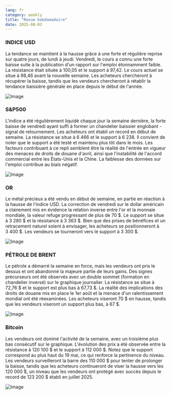 ```yaml
---
lang: fr
category: weekly
title: "Revue hebdomadaire"
date: 2025-08-03
---
```


### INDICE USD

La tendance se maintient à la hausse grâce à une forte et régulière reprise sur quatre jours, de lundi à jeudi. Vendredi, le cours a connu une forte baisse suite à la publication d'un rapport sur l'emploi étonnamment faible. La résistance était située à 100,05 et le support à 97,42. Le cours actuel se situe à 98,46 avant la nouvelle semaine. Les acheteurs chercheront à récupérer la baisse, tandis que les vendeurs chercheront à rétablir la tendance baissière générale en place depuis le début de l'année.

![Image](https://markleighedu.github.io/img/Aug-2025/03-Aug-2025/usdindex.jpg)

### S&P500

L'indice a été régulièrement liquidé chaque jour la semaine dernière, la forte baisse de vendredi ayant suffi à former un chandelier baissier englobant - signal de retournement. Les acheteurs ont établi un record en début de semaine. La résistance se situe à 6 466 et le support à 6 238. Il convient de noter que le support a été testé et maintenu plus tôt dans le mois. Les facteurs contribuant à ce repli semblent être la réalité de l'entrée en vigueur des menaces de droits de douane d'avril, ainsi que l'instabilité de l'accord commercial entre les États-Unis et la Chine. La faiblesse des données sur l'emploi contribue au biais négatif.

![Image](https://markleighedu.github.io/img/Aug-2025/03-Aug-2025/sp500.jpg)

### OR

Le métal précieux a été vendu en début de semaine, en partie en réaction à la hausse de l'indice USD. La correction de vendredi sur le dollar américain a clairement mis en évidence la relation inverse entre l'or et la monnaie mondiale, la valeur refuge progressant de plus de 70 $. Le support se situe à 3 280 $ et la résistance à 3 363 $. Bien que des prises de bénéfices et un retracement naturel soient à envisager, les acheteurs se positionneront à 3 400 $. Les vendeurs se tourneront vers le support à 3 300 $.

![Image](https://markleighedu.github.io/img/Aug-2025/03-Aug-2025/gold.jpg)

### PÉTROLE DE BRENT

Le pétrole a démarré la semaine en force, mais les vendeurs ont pris le dessus et ont abandonné la majeure partie de leurs gains. Des signes précurseurs ont été observés avec un double sommet (formation en chandelier inversé) sur le graphique journalier. La résistance se situe à 72,76 $ et le support est plus bas à 67,73 $. La réalité des implications des droits de douane mis en place le 1er août et la menace d'un ralentissement mondial ont été réexaminées. Les acheteurs viseront 70 $ en hausse, tandis que les vendeurs viseront un support plus bas, à 67 $.

![Image](https://markleighedu.github.io/img/Aug-2025/03-Aug-2025/brentoil.jpg)

### Bitcoin

Les vendeurs ont dominé l'activité de la semaine, avec un troisième plus bas consécutif sur le graphique. L'évolution des prix a été observée entre la résistance à 120 100 $ et le support à 112 000 $. Notez que le support correspond au plus haut du 19 mai, ce qui renforce la pertinence du niveau. Les vendeurs surveilleront la barre des 110 000 $ pour tenter de prolonger la baisse, tandis que les acheteurs continueront de viser la hausse vers les 120 000 $, un niveau que les vendeurs ont protégé avec succès depuis le record de 123 200 $ établi en juillet 2025.

![Image](https://markleighedu.github.io/img/Aug-2025/03-Aug-2025/bitcoin.jpg)

